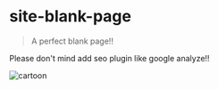 # site-blank-page



> A perfect blank page!!



Please don't mind add seo plugin like google analyze!!

![cartoon](README.assets/cartoon.gif)
